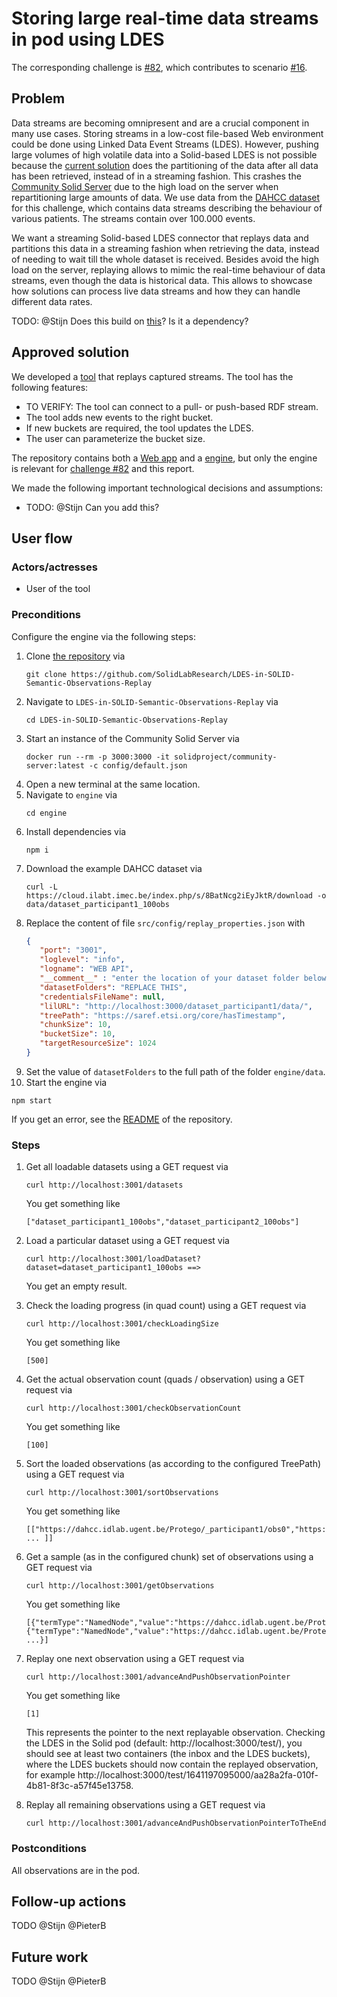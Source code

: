 # Storing large real-time data streams in pod using LDES

The corresponding challenge is [#82](https://github.com/SolidLabResearch/Challenges/issues/82),
which contributes to scenario [#16](https://github.com/SolidLabResearch/Challenges/issues/16).

## Problem
<!--
You can reuse the pitch of the challenge, but check if you need to make changes.
For example, it might happen that the approved solution does more than what the original pitch requested.
-->

Data streams are becoming omnipresent and 
are a crucial component in many use cases. 
Storing streams in a low-cost file-based Web environment could be done using Linked Data Event Streams (LDES). 
However, pushing large volumes of high volatile data into a Solid-based LDES is not possible because 
the [current solution](https://github.com/woutslabbinck/SolidEventSourcing) does the partitioning of the data 
after all data has been retrieved, 
instead of in a streaming fashion. 
This crashes the [Community Solid Server](https://github.com/CommunitySolidServer/CommunitySolidServer) 
due to the high load on the server 
when repartitioning large amounts of data.
We use data from the [DAHCC dataset](https://dahcc.idlab.ugent.be/) for this challenge,
which contains data streams describing the behaviour of various patients.
The streams contain over 100.000 events.

We want a streaming Solid-based LDES connector that replays data and 
partitions this data in a streaming fashion when retrieving the data, 
instead of needing to wait till the whole dataset is received.
Besides avoid the high load on the server,
replaying allows to mimic the real-time behaviour of data streams,
even though the data is historical data.
This allows to showcase how solutions can process live data streams and
how they can handle different data rates.

TODO: @Stijn Does this build on [this](https://github.com/woutslabbinck/SolidEventSourcing)?
Is it a dependency?

## Approved solution
<!--
Provide information about the approved solution:
names of tools/libraries created, repos, and so on.
-->

We developed a [tool](https://github.com/SolidLabResearch/LDES-in-SOLID-Semantic-Observations-Replay/) that
replays captured streams. 
The tool has the following features:

- TO VERIFY: The tool can connect to a pull- or push-based RDF stream.
- The tool adds new events to the right bucket.
- If new buckets are required, the tool updates the LDES.
- The user can parameterize the bucket size.

The repository contains both a [Web app](https://github.com/SolidLabResearch/LDES-in-SOLID-Semantic-Observations-Replay/tree/main/webapp) and
a [engine](https://github.com/SolidLabResearch/LDES-in-SOLID-Semantic-Observations-Replay/tree/main/engine), but
only the engine is relevant for [challenge #82](https://github.com/SolidLabResearch/Challenges/issues/82) and
this report.

<!--
Provide a list of important technical decisions and assumptions.
-->

We made the following important technological decisions and assumptions:
- TODO: @Stijn Can you add this?

## User flow

<!--
Describe a concrete user flow with the approved solution.
Complete the following sections:
-->

### Actors/actresses

- User of the tool

### Preconditions

Configure the engine via the following steps:

1. Clone [the repository](https://github.com/SolidLabResearch/LDES-in-SOLID-Semantic-Observations-Replay) via
   ```shell
   git clone https://github.com/SolidLabResearch/LDES-in-SOLID-Semantic-Observations-Replay
   ```
2. Navigate to `LDES-in-SOLID-Semantic-Observations-Replay` via
   ```shell
   cd LDES-in-SOLID-Semantic-Observations-Replay
   ```
3. Start an instance of the Community Solid Server via
   ```shell
   docker run --rm -p 3000:3000 -it solidproject/community-server:latest -c config/default.json
   ```
4. Open a new terminal at the same location.
5. Navigate to `engine` via
   ```shell
   cd engine
   ```
6. Install dependencies via
   ```shell
   npm i
   ```
7. Download the example DAHCC dataset via 
   ```shell
   curl -L https://cloud.ilabt.imec.be/index.php/s/8BatNcg2iEyJktR/download -o data/dataset_participant1_100obs
   ```
8. Replace the content of file `src/config/replay_properties.json` with
   ```json
   {
      "port": "3001",
      "loglevel": "info",
      "logname": "WEB API",
      "__comment__" : "enter the location of your dataset folder below this in datasetFolders field. e.g. /home/data/",
      "datasetFolders": "REPLACE THIS",
      "credentialsFileName": null,
      "lilURL": "http://localhost:3000/dataset_participant1/data/",
      "treePath": "https://saref.etsi.org/core/hasTimestamp",
      "chunkSize": 10,
      "bucketSize": 10,
      "targetResourceSize": 1024
   }
   ```
9. Set the value of `datasetFolders` to the full path of the folder `engine/data`.
10. Start the engine via
   ```shell
   npm start
   ```

If you get an error, see the [README](https://github.com/SolidLabResearch/LDES-in-SOLID-Semantic-Observations-Replay#installation) of the repository.

### Steps

1. Get all loadable datasets using a GET request via
   ```shell
   curl http://localhost:3001/datasets
   ```
   You get something like
   ```shell
   ["dataset_participant1_100obs","dataset_participant2_100obs"]
   ```
2. Load a particular dataset using a GET request via
   ```shell
   curl http://localhost:3001/loadDataset?dataset=dataset_participant1_100obs ==> 
   ```
   You get an empty result.
3. Check the loading progress (in quad count) using a GET request via
   ```shell
   curl http://localhost:3001/checkLoadingSize
   ```
   You get something like
   ```shell
   [500]
   ```
4. Get the actual observation count (quads / observation) using a GET request via
   ```shell
   curl http://localhost:3001/checkObservationCount
   ```
   You get something like
   ```shell
   [100]
   ```
5. Sort the loaded observations (as according to the configured TreePath) using a GET request via
   ```shell
   curl http://localhost:3001/sortObservations
   ```
   You get something like
   ```shell
   [["https://dahcc.idlab.ugent.be/Protego/_participant1/obs0","https://dahcc.idlab.ugent.be/Protego/_participant1/obs1","https://dahcc.idlab.ugent.be/Protego/_participant1/obs2" ... ]]
   ```
6. Get a sample (as in the configured chunk) set of observations using a GET request via
   ```shell
   curl http://localhost:3001/getObservations
   ```
   You get something like
   ```shell
   [{"termType":"NamedNode","value":"https://dahcc.idlab.ugent.be/Protego/_participant1/obs0"},{"termType":"NamedNode","value":"https://dahcc.idlab.ugent.be/Protego/_participant1/obs1"} ...}]
   ```
7. Replay one next observation using a GET request via
   ```shell
   curl http://localhost:3001/advanceAndPushObservationPointer
   ```
   You get something like
   ```shell
   [1]
   ```
   This represents the pointer to the next replayable observation.
   Checking the LDES in the Solid pod (default: http://localhost:3000/test/),
   you should see at least two containers (the inbox and the LDES buckets),
   where the LDES buckets should now contain the replayed observation,
   for example http://localhost:3000/test/1641197095000/aa28a2fa-010f-4b81-8f3c-a57f45e13758.

8. Replay all remaining observations using a GET request via
   ```shell
   curl http://localhost:3001/advanceAndPushObservationPointerToTheEnd
   ```

### Postconditions

All observations are in the pod.

## Follow-up actions
<!--
List all concrete follow-up actions that someone has to do.
For example, adding helper code from the solution to Comunica.
-->

TODO @Stijn @PieterB
## Future work
<!--
List ideas for future work.
These ideas don't have to be concrete.
You can create a new challenge/scenario for each idea.
-->

TODO @Stijn @PieterB
